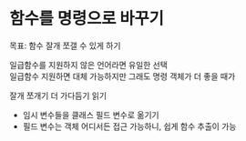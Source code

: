 # 함수를 명령으로 바꾸기

목표: 함수 잘개 쪼갤 수 있게 하기

일급함수를 지원하지 않은 언어라면 유일한 선택  
일급함수 지원하면 대체 가능하지만 그래도 명령 객체가 더 좋을 때가

잘개 쪼개기 더 가다듬기 읽기

- 임시 변수들을 클래스 필드 변수로 옮기기
- 필드 변수는 객체 어디서든 접근 가능하니, 쉽게 함수 추출이 가능
